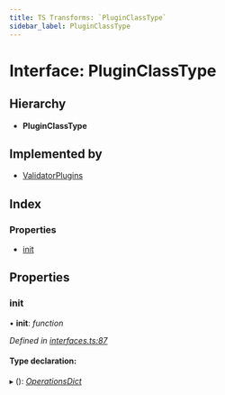 ```yaml
---
title: TS Transforms: `PluginClassType`
sidebar_label: PluginClassType
---
```


# Interface: PluginClassType

## Hierarchy

* **PluginClassType**

## Implemented by

* [ValidatorPlugins](../classes/validatorplugins.md)

## Index

### Properties

* [init](pluginclasstype.md#init)

## Properties

###  init

• **init**: *function*

*Defined in [interfaces.ts:87](https://github.com/terascope/teraslice/blob/f95bb5556/packages/ts-transforms/src/interfaces.ts#L87)*

#### Type declaration:

▸ (): *[OperationsDict](operationsdict.md)*
